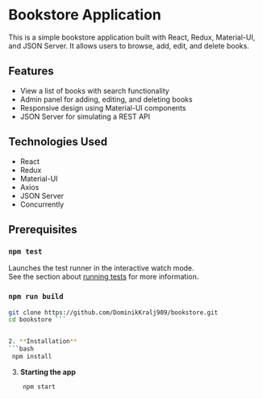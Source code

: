 # Bookstore Application

This is a simple bookstore application built with React, Redux, Material-UI, and JSON Server. It allows users to browse, add, edit, and delete books.

## Features

- View a list of books with search functionality
- Admin panel for adding, editing, and deleting books
- Responsive design using Material-UI components
- JSON Server for simulating a REST API

## Technologies Used

- React
- Redux
- Material-UI
- Axios
- JSON Server
- Concurrently

## Prerequisites

### `npm test`

Launches the test runner in the interactive watch mode.\
See the section about [running tests](https://facebook.github.io/create-react-app/docs/running-tests) for more information.

### `npm run build`

   ```bash
   git clone https://github.com/DominikKralj909/bookstore.git
   cd bookstore ```


2. **Installation**
   ```bash
    npm install
   ```

3. **Starting the app**
```bash
    npm start
```
